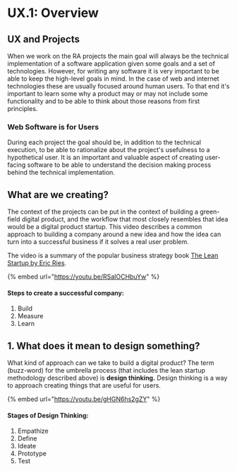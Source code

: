 # UX.1: Overview

## UX and Projects

When we work on the RA projects the main goal will always be the technical implementation of a software application given some goals and a set of technologies. However, for writing any software it is very important to be able to keep the high-level goals in mind. In the case of web and internet technologies these are usually focused around human users. To that end it's important to learn some why a product may or may not include some functionality and to be able to think about those reasons from first principles.

### Web Software is for Users

During each project the goal should be, in addition to the technical execution, to be able to rationalize about the project's usefulness to a hypothetical user. It is an important and valuable aspect of creating user-facing software to be able to understand the decision making process behind the technical implementation.

## What are we creating? 

The context of the projects can be put in the context of building a green-field digital product, and the workflow that most closely resembles that idea would be a digital product startup. This video describes a common approach to building a company around a new idea and how the idea can turn into a successful business if it solves a real user problem.

The video is a summary of the popular business strategy book [The Lean Startup by Eric Ries](https://www.amazon.com/Lean-Startup-Entrepreneurs-Continuous-Innovation/dp/0307887898).

{% embed url="https://youtu.be/RSaIOCHbuYw" %}

#### Steps to create a successful company:

1. Build
2. Measure
3. Learn

## 1. What does it mean to design something?

What kind of approach can we take to build a digital product? The term \(buzz-word\) for the umbrella process \(that includes the lean startup methodology described above\) is **design thinking.** Design thinking is a way to approach creating things that are useful for users.



{% embed url="https://youtu.be/gHGN6hs2gZY" %}

#### Stages of Design Thinking:

1. Empathize
2. Define
3. Ideate
4. Prototype
5. Test

